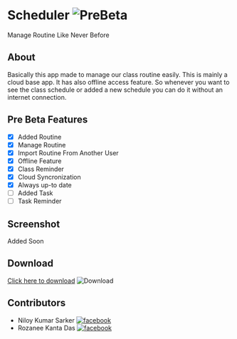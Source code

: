 # Scheduler ![PreBeta](https://img.shields.io/badge/v1.0-Alpha-blue?style=for-the-badge&logo=github)
Manage Routine Like Never Before

## About 
Basically this app made to manage our class routine easily. This is mainly a cloud base app. It has also offline access feature. So whenever you want to see the class schedule or added a new schedule you can do it without an internet connection.
                        
## Pre Beta Features
- [x] Added Routine
- [x] Manage Routine
- [x] Import Routine From Another User
- [x] Offline Feature
- [x] Class Reminder
- [x] Cloud Syncronization
- [x] Always up-to date
- [ ] Added Task
- [ ] Task Reminder

## Screenshot
Added Soon

## Download

[Click here to download](https://drive.google.com/file/d/1HPu8Nb-V2BTWecGMYqiRqnuFJutobJNY/view?usp=sharing) ![Download](https://img.shields.io/badge/Google%20Drive-blue)


## Contributors
- Niloy Kumar Sarker  [![facebook](https://img.shields.io/badge/follow-facebook-red?style=social&logo=facebook)](https://fb.com/N33LNILOY)
- Rozanee Kanta Das  [![facebook](https://img.shields.io/badge/follow-facebook-red?style=social&logo=facebook)](https://fb.com/razanee.razanee)

